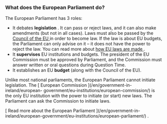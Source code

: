 ###  What does the European Parliament do?

The European Parliament has 3 roles:

  * It debates **legislation** . It can pass or reject laws, and it can also make amendments (but not in all cases). Laws must also be passed by the [ Council of the EU ](/en/government-in-ireland/european-government/eu-institutions/council-of-the-european-union/) in order to become law. If the law is about EU budgets, the Parliament can only advise on it – it does not have the power to reject the law. You can read more about [ how EU laws are made ](/en/government-in-ireland/european-government/eu-law/how-eu-law-works/) . 
  * It **supervises** EU institutions and budgets. The president of the EU Commission must be approved by Parliament, and the Commission must answer written or oral questions during Question Time. 
  * It establishes an EU **budget** (along with the Council of the EU). 

Unlike most national parliaments, the European Parliament cannot initiate
legislation. The [ European Commission ](/en/government-in-ireland/european-
government/eu-institutions/european-commission/) is the only EU institution
with the power to initiate (or start) new laws. The Parliament can ask the
Commission to initiate laws.

[ Read more about the European Parliament ](/en/government-in-
ireland/european-government/eu-institutions/european-parliament/) .
